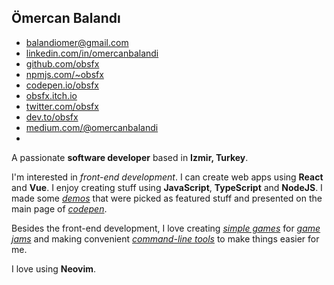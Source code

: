## Ömercan Balandı

- [balandiomer@gmail.com](mailto:balandiomer@gmail.com)
- [linkedin.com/in/omercanbalandi](https://www.linkedin.com/in/omercanbalandi/)
- [github.com/obsfx](https://github.com/obsfx)
- [npmjs.com/~obsfx](https://www.npmjs.com/~obsfx)
- [codepen.io/obsfx](https://codepen.io/obsfx)
- [obsfx.itch.io](https://obsfx.itch.io/)
- [twitter.com/obsfx](https://twitter.com/obsfx)
- [dev.to/obsfx](https://dev.to/obsfx)
- [medium.com/@omercanbalandi](https://medium.com/@omercanbalandi)
- 
A passionate **software developer** based in **Izmir, Turkey**.

I'm interested in *front-end development*. I can create web apps using **React** and **Vue**. I enjoy creating stuff using **JavaScript**, **TypeScript** and **NodeJS**. I made some [*demos*](https://codepen.io/obsfx/full/zYYGowP) that were picked as featured stuff and presented on the main page of [*codepen*](https://codepen.io/obsfx). 

Besides the front-end development, I love creating [*simple games*](https://obsfx.itch.io/medieval-express) for [*game jams*](https://ldjam.com/users/omercanbalandi/games) and making convenient [*command-line tools*](https://github.com/obsfx/libgen-downloader) to make things easier for me.

I love using **Neovim**.
